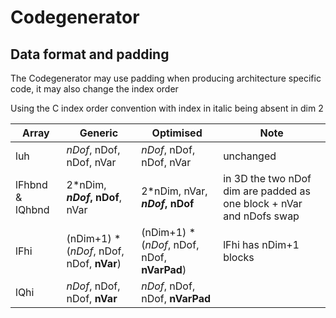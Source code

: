 Codegenerator
=============

Data format and padding
-----------------------

The Codegenerator may use padding when producing architecture specific code, it may also change the index order

Using the C index order convention with index in italic being absent in dim 2


| Array | Generic | Optimised | Note |
| ----- | ------- | --------- | ---- | 
| luh | _nDof_, nDof, nDof, nVar | _nDof_, nDof, nDof, nVar | unchanged |
| lFhbnd & lQhbnd | 2*nDim, **_nDof_, nDof**, nVar | 2*nDim, nVar, **_nDof_, nDof** | in 3D the two nDof dim are padded as one block + nVar and nDofs swap |
| lFhi | (nDim+1) * (_nDof_, nDof, nDof, **nVar**) | (nDim+1) * (_nDof_, nDof, nDof, **nVarPad**) | lFhi has nDim+1 blocks |
| lQhi | _nDof_, nDof, nDof, **nVar** | _nDof_, nDof, nDof, **nVarPad** | |